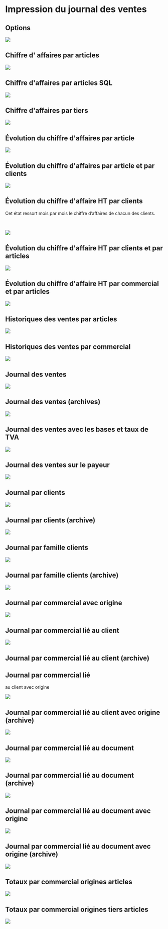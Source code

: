 # Impression du journal des ventes

## Options


![](Filtres.png)


## Chiffre d' affaires par articles


![](ExempleChiffreAffaireArticles.png)


## Chiffre d'affaires par articles SQL


![](ExempleChiffreAffairesArticlesSQL.png)


## Chiffre d'affaires par tiers


![](Chiffre_Affaire_Tiers.png)


## Évolution du chiffre d'affaires par article


![](Evolution_CA_Article.png)


## Évolution du chiffre d'affaires par article et par clients


![](Evolution_CA_Article_et_Tiers.png)


## Évolution du chiffre d'affaire HT par clients


Cet état ressort mois par mois le chiffre d’affaires de chacun des clients.


 


![](Evolution_CA_Clients.png)


## Évolution du chiffre d'affaire HT par clients et par articles


![](Evolution_CA_Clients_et_Articles.png)


## Évolution du chiffre d'affaire HT par commercial et par articles


![](Evolution_CA_Commercials_et_Clients.png)


## Historiques des ventes par articles


![](Historique_Ventes_Articles.png)


## Historiques des ventes par commercial


![](Historique_Ventes_Commercials_Articles.png)


## Journal des ventes


![](Journal_Ventes.png)


## Journal des ventes (archives)


![](Journal_Ventes_Archives.png)


## Journal des ventes avec les bases et taux de TVA


![](Journal_Ventes_Base_Taux_TVA.png)


## Journal des ventes sur le payeur


![](Journal_Ventes_Payeur.png)


## Journal par clients


![](Journal_par_Clients.png)


## Journal par clients (archive)


![](Journal_par_clients_archive.png)


## Journal par famille clients


![](Journal_par_famille_clients.png)


## Journal par famille clients (archive)


![](Journal_par_famille_clients_archive.png)


## Journal par commercial avec origine


![](Journal_par_commercial_avec_origine.png)


## Journal par commercial lié au client


![](Journal_par_commercial_lie_client.png)


## Journal par commercial lié au client (archive)


## Journal par commercial lié 
 au client avec origine


![](Journal_par_commercial_lie_au_client_avec_origine.png)


## Journal par commercial lié au client avec origine (archive)


![](Journal_par_commercial_lie_au_client_avec_origine_archive.png)


## Journal par commercial lié au document


![](Journal_par_commercial_lie_au_document.png)


## Journal par commercial lié au document (archive)


![](Journal_par_commercial_lie_au_document_archive.png)


## Journal par commercial lié au document avec origine


![](Journal_par_commercial_lie_au_document_avec_origine.png)


## Journal par commercial lié au document avec origine (archive)


![](Journal_par_commercial_lie_au_document_avec_origine_archive.png)


## Totaux par commercial origines articles


![](Totaux_par_commercial_origines_articles.png)


## Totaux par commercial origines tiers articles


![](Totaux_par_commercial_origines_tiers_articles.png)


